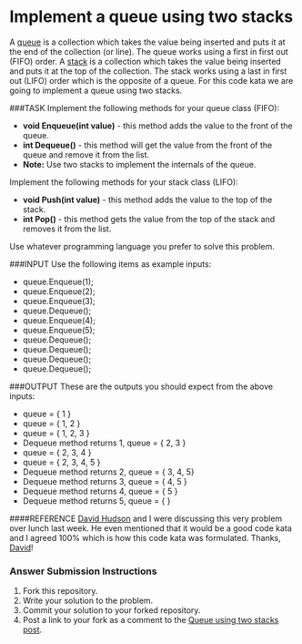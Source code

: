 Implement a queue using two stacks
=============

A [queue](http://en.wikipedia.org/wiki/Queue) is a collection which takes the value being inserted and puts it at the end of the collection (or line).  The queue works using a first in first out (FIFO) order.  A [stack](http://en.wikipedia.org/wiki/Stack) is a collection which takes the value being inserted and puts it at the top of the collection.  The stack works using a last in first out (LIFO) order which is the opposite of a queue.  For this code kata we are going to implement a queue using two stacks.

###TASK
Implement the following methods for your queue class (FIFO):
* **void Enqueue(int value)** - this method adds the value to the front of the queue.
* **int Dequeue()** - this method will get the value from the front of the queue and remove it from the list.
* **Note:** Use two stacks to implement the internals of the queue.

Implement the following methods for your stack class (LIFO):
* **void Push(int value)** - this method adds the value to the top of the stack.
* **int Pop()** - this method gets the value from the top of the stack and removes it from the list.

Use whatever programming language you prefer to solve this problem.

###INPUT
Use the following items as example inputs:
* queue.Enqueue(1);
* queue.Enqueue(2);
* queue.Enqueue(3);
* queue.Dequeue();
* queue.Enqueue(4);
* queue.Enqueue(5);
* queue.Dequeue();
* queue.Dequeue();
* queue.Dequeue();
* queue.Dequeue();

###OUTPUT
These are the outputs you should expect from the above inputs:
* queue = { 1 }
* queue = { 1, 2 }
* queue = { 1, 2, 3 }
* Dequeue method returns 1, queue = { 2, 3 }
* queue = { 2, 3, 4 }
* queue = { 2, 3, 4, 5 }
* Dequeue method returns 2, queue = { 3, 4, 5}
* Dequeue method returns 3, queue = { 4, 5 }
* Dequeue method returns 4, queue = { 5 }
* Dequeue method returns 5, queue = { }

####REFERENCE
[David Hudson](https://davidhudson.me) and I were discussing this very problem over lunch last week.  He even mentioned that it would be a good code kata and I agreed 100% which is how this code kata was formulated.  Thanks, [David](https://twitter.com/_davidhudson)!

### Answer Submission Instructions
1. Fork this repository.
2. Write your solution to the problem.
3. Commit your solution to your forked repository.
4. Post a link to your fork as a comment to the [Queue using two stacks post](http://codekata.co/2013/11/03/queue-using-two-stacks/).

